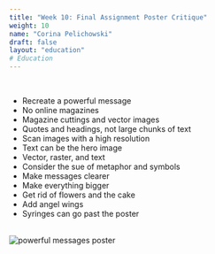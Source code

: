 ```yaml
---
title: "Week 10: Final Assignment Poster Critique"
weight: 10
name: "Corina Pelichowski"
draft: false
layout: "education"
# Education
---
```

<div class="container">
    <br>
    <ul>
        <li>Recreate a powerful message</li>
        <li>No online magazines</li>
        <li>Magazine cuttings and vector images</li>
        <li>Quotes and headings, not large chunks of text</li>
        <li>Scan images with a high resolution</li>
        <li>Text can be the hero image</li>
        <li>Vector, raster, and text</li>
        <li>Consider the sue of metaphor and symbols</li>
        <li>Make messages clearer</li>
        <li>Make everything bigger</li>
        <li>Get rid of flowers and the cake</li>
        <li>Add angel wings</li>
        <li>Syringes can go past the poster</li>
    </ul>
    <br>
    <!--IMAGE-->
    <div class="row">
        <div class="col">
            <img src="/img/master_of_design/masters_dvd/poster_1.jpg" alt="powerful messages poster">
        </div>
    </div>
    <!--/IMAGE-->
</div>